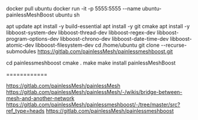 docker pull ubuntu
docker run -it -p 5555:5555 --name ubuntu-painlessMeshBoost ubuntu sh

apt update
apt install -y build-essential
apt install -y git cmake
apt install -y libboost-system-dev libboost-thread-dev libboost-regex-dev libboost-program-options-dev libboost-chrono-dev libboost-date-time-dev libboost-atomic-dev libboost-filesystem-dev
cd /home/ubuntu
git clone --recurse-submodules https://gitlab.com/painlessMesh/painlessmeshboost.git

cd painlessmeshboost
cmake .
make
make install
painlessMeshBoost

============


https://gitlab.com/painlessMesh/painlessMesh
https://gitlab.com/painlessMesh/painlessMesh/-/wikis/bridge-between-mesh-and-another-network
https://gitlab.com/painlessMesh/painlessmeshboost/-/tree/master/src?ref_type=heads
https://gitlab.com/painlessMesh/painlessmeshboost